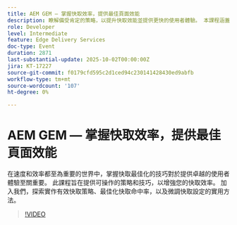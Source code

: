 ```yaml
---
title: AEM GEM — 掌握快取效率，提供最佳頁面效能
description: 瞭解備受肯定的策略，以提升快取效能並提供更快的使用者體驗。 本課程涵蓋改善快取命中率、微調組態以及實作有效快取策略的實用技術。
role: Developer
level: Intermediate
feature: Edge Delivery Services
doc-type: Event
duration: 2871
last-substantial-update: 2025-10-02T00:00:00Z
jira: KT-17227
source-git-commit: f0179cfd595c2d1ced94c230141428430ed9abfb
workflow-type: tm+mt
source-wordcount: '107'
ht-degree: 0%

---
```


# AEM GEM — 掌握快取效率，提供最佳頁面效能

在速度和效率都至為重要的世界中，掌握快取最佳化的技巧對於提供卓越的使用者體驗至關重要。 此課程旨在提供可操作的策略和技巧，以增強您的快取效率。 加入我們，探索實作有效快取策略、最佳化快取命中率，以及微調快取設定的實用方法。

>[!VIDEO](https://video.tv.adobe.com/v/3457718/?learn=on&enablevpops)
